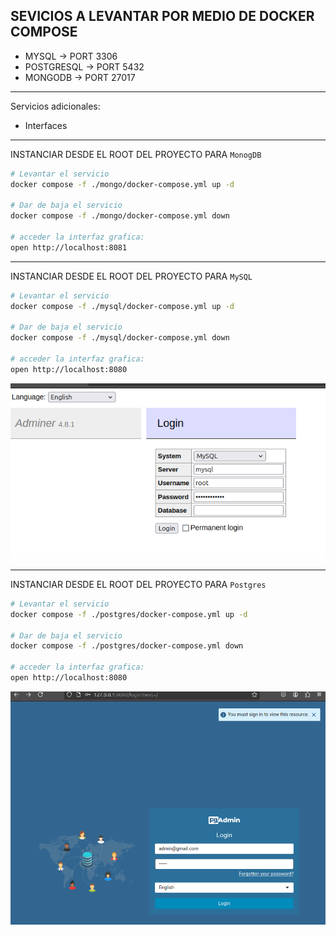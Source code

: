 ## SEVICIOS A LEVANTAR POR MEDIO DE DOCKER COMPOSE

* MYSQL -> PORT 3306
* POSTGRESQL -> PORT 5432
* MONGODB -> PORT 27017

---

Servicios adicionales: 
 - Interfaces

---

INSTANCIAR DESDE EL ROOT DEL PROYECTO PARA `MonogDB`
```bash
# Levantar el servicio
docker compose -f ./mongo/docker-compose.yml up -d

# Dar de baja el servicio
docker compose -f ./mongo/docker-compose.yml down

# acceder la interfaz grafica:
open http://localhost:8081
```

---


INSTANCIAR DESDE EL ROOT DEL PROYECTO PARA `MySQL`
```bash
# Levantar el servicio
docker compose -f ./mysql/docker-compose.yml up -d

# Dar de baja el servicio
docker compose -f ./mysql/docker-compose.yml down

# acceder la interfaz grafica:
open http://localhost:8080
```

![mysql](./mysql/image.png)

---


INSTANCIAR DESDE EL ROOT DEL PROYECTO PARA `Postgres`
```bash
# Levantar el servicio
docker compose -f ./postgres/docker-compose.yml up -d

# Dar de baja el servicio
docker compose -f ./postgres/docker-compose.yml down

# acceder la interfaz grafica:
open http://localhost:8080
```
![postgres](./postgres/image.png)